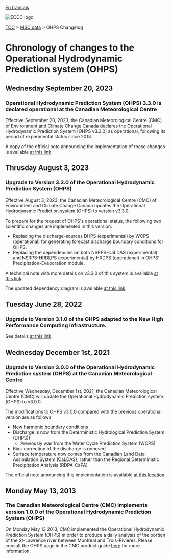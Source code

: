 [En français](changelog_ohps_fr.md)

![ECCC logo](../../img_eccc-logo.png)

[TOC](../../readme_en.md) > [MSC data](../readme_en.md) > OHPS Changelog

# Chronology of changes to the Operational Hydrodynamic Prediction system (OHPS)

## Wednesday September 20, 2023

### Operational Hydrodynamic Prediction System (OHPS) 3.3.0 is declared operational at the Canadian Meteorological Centre

Effective September 20, 2023, the Canadian Meteorological Centre (CMC) of Environment and Climate Change Canada declares the Operational Hydrodynamic Prediction System (OHPS v3.3.0) as operational, following its period of experimental status since 2013.

A copy of the official note announcing the implementation of these changes is available [at this link](https://dd.weather.gc.ca/doc/genots/2023/09/19/NOCN03_CWAO_191340___27844).

## Thrusday August 3, 2023

### Upgrade to Version 3.3.0 of the Operational Hydrodynamic Prediction System (OHPS)

Effective August 3, 2023, the Canadian Meteorological Centre (CMC) of Environment and Climate Change Canada updates the Operational Hydrodynamic Prediction system (OHPS) to version v3.3.0.

To prepare for the request of OHPS's operational status, the following two scientific changes are implemented in this version:

* Replacing the discharge-sources DHPS (experimental) by WCPS (operational) for generating forecast discharge boundary conditions for OHPS.
* Replacing the dependencies on both NSRPS-CaLDAS (experimental) and NSRPS-HRDLPS (experimental) by HRDPS (operational) in OHPS' Precipitation-Evaporation module.

A technical note with more details on v3.3.0 of this system is available [at this link](https://collaboration.cmc.ec.gc.ca/cmc/cmoi/product_guide/docs/tech_notes/technote_shop-330_e.pdf ).

The updated dependency diagram is available [at this link](https://collaboration.cmc.ec.gc.ca/cmc/cmos/public_doc/msc-data/nwep-dependency-diagrams/system_NSRPS-OHPS_en.svg).

## Tuesday June 28, 2022

### Upgrade to Version 3.1.0 of the OHPS adapted to the New High Performance Computing Infrastructure.

See details [at this link](../changelog_multisystems_en.md).

## Wednesday December 1st, 2021

### Upgrade to Version 3.0.0 of the Operational Hydrodynamic Prediction system (OHPS) at the Canadian Meteorological Centre

Effective Wednesday, December 1st, 2021, the Canadian Meteorological Centre (CMC) will update the Operational Hydrodynamic Prediction system (OHPS) to v3.0.0.

The modifications to OHPS v3.0.0 compared with the previous operational version are as follows:

* New harmonic boundary conditions
* Discharge is now from the Deterministic Hydrological Prediction System (DHPS))
   * Previously was from the Water Cycle Prediction System (WCPS) 
* Bias-correction of the discharge is removed
* Surface temperature now comes from the Canadian Land Data Assimilation System (CaLDAS), rather than the Regional Deterministic Precipitation Analysis (RDPA-CaPA)

The official note announcing this implementation is available [at this location](https://dd.meteo.gc.ca/doc/genots/2021/11/26/NOCN03_CWAO_262118___50159).

## Monday May 13, 2013

### The Canadian Meteorological Centre (CMC) implements version 1.0.0 of the Operational Hydrodynamic Prediction System (OHPS)

On Monday May 13 2013, CMC implemented the Operational Hydrodynamic Prediction System (OHPS) in order to produce a daily analysis of the portion of the St-Lawrence river between Montreal and Trois-Rivieres. Please consult the OHPS page in the CMC product guide [here](https://collaboration.cmc.ec.gc.ca/cmc/CMOI/product_guide/submenus/shop_e.html) for more information.
